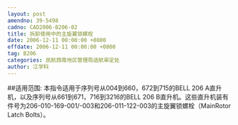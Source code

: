```yaml
---
layout: post
amendno: 39-5498
cadno: CAD2006-B206-02
title: 拆卸使用中的主旋翼锁螺栓
date: 2006-12-11 00:00:00 +0800
effdate: 2006-12-11 00:00:00 +0800
tag: B206
categories: 民航西南地区管理局适航审定处
author: 江学科
---
```


##适用范围:
本指令适用于序列号从004到660，672到715的BELL 206 A直升机，以及序列号从661到671，716到3216的BELL 206 B直升机。这些直升机装有件号为206-010-169-001/-003和206-011-122-003的主旋翼锁螺栓（MainRotor Latch Bolts）。

